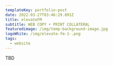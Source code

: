 ```yaml
---
templateKey: portfolio-post
date: 2022-03-27T03:46:29.891Z
title: elevateFM
subtitle: WEB COPY • PRINT COLLATERAL
featuredimage: /img/temp-background-image.jpg
logoWhite: /img/elevate-fm-1-.png
tags:
  - website
---
```

TBD